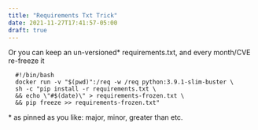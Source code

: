 ```yaml
---
title: "Requirements Txt Trick"
date: 2021-11-27T17:41:57-05:00
draft: true
---
```


Or you can keep an un-versioned* requirements.txt, and every month/CVE re-freeze it
```
  #!/bin/bash
  docker run -v "$(pwd)":/req -w /req python:3.9.1-slim-buster \
  sh -c "pip install -r requirements.txt \
  && echo \"#$(date)\" > requirements-frozen.txt \
  && pip freeze >> requirements-frozen.txt"
```
\* as pinned as you like: major, minor, greater than etc.